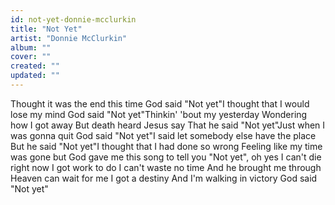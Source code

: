 ```yaml
---
id: not-yet-donnie-mcclurkin
title: "Not Yet"
artist: "Donnie McClurkin"
album: ""
cover: ""
created: ""
updated: ""
---
```


Thought it was the end this time
God said "Not yet"I thought that I would lose my mind
God said "Not yet"Thinkin' 'bout my yesterday
Wondering how I got away
But death heard Jesus say
That he said "Not yet"Just when I was gonna quit
God said "Not yet"I said let somebody else have the place
But he said "Not yet"I thought that I had done so wrong
Feeling like my time was gone but
God gave me this song to tell you
"Not yet", oh yes
I can't die right now
I got work to do
I can't waste no time
And he brought me through
Heaven can wait for me
I got a destiny
And I'm walking in victory
God said "Not yet"